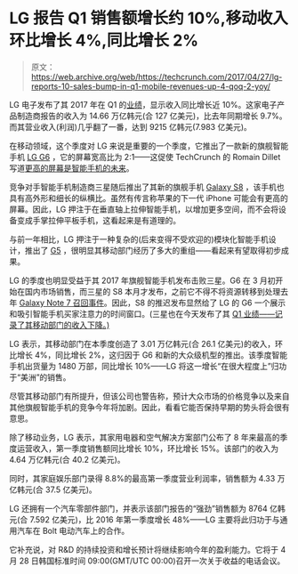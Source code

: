 # LG 报告 Q1 销售额增长约 10%,移动收入环比增长 4%,同比增长 2% 

> 原文：<https://web.archive.org/web/https://techcrunch.com/2017/04/27/lg-reports-10-sales-bump-in-q1-mobile-revenues-up-4-qoq-2-yoy/>

LG 电子发布了其 2017 年在 Q1 的[业绩](https://web.archive.org/web/20230128070808/http://www.lgnewsroom.com/2017/04/lg-announces-first-quarter-2017-financial-results/)，显示收入同比增长近 10%。这家电子产品制造商报告的收入为 14.66 万亿韩元(合 127 亿美元)，比去年同期增长 9.7%。而其营业收入(利润)几乎翻了一番，达到 9215 亿韩元(7.983 亿美元)。

在移动领域，这个季度对 LG 来说是重要的一个季度，它推出了一款新的旗舰智能手机 [LG G6](https://web.archive.org/web/20230128070808/https://techcrunch.com/2017/02/26/lg-g6-reveal/) ，它的屏幕宽高比为 2:1——这促使 TechCrunch 的 Romain Dillet 写道[更高的屏幕是智能手机的未来](https://web.archive.org/web/20230128070808/https://techcrunch.com/2017/02/26/lg-proves-that-taller-screens-are-the-future-of-smartphones/)。

竞争对手智能手机制造商三星随后推出了其新的旗舰手机 [Galaxy S8](https://web.archive.org/web/20230128070808/https://techcrunch.com/2017/04/18/samsung-galaxy-s8-review/) ，该手机也具有高外形和细长的纵横比。虽然有传言称苹果的下一代 iPhone 可能会有更高的屏幕。因此，LG 押注于在垂直轴上拉伸智能手机，以增加更多空间，而不会将设备变成手掌拉伸平板手机，这看起来是有道理的。

与前一年相比，LG 押注于一种复杂的(后来变得不受欢迎的)模块化智能手机设计，推出了 [G5](https://web.archive.org/web/20230128070808/https://techcrunch.com/gallery/every-angle-of-the-modular-lg-g5-smartphone/) ，很明显其移动部门经历了多大的重组——看起来有望取得初步成果。

LG 的季度也明显受益于其 2017 年旗舰智能手机发布击败三星。G6 在 3 月初开始在国内市场销售，而三星的 S8 本月才发布，之前它不得不将资源转移到处理去年 [Galaxy Note 7 召回事件](https://web.archive.org/web/20230128070808/https://techcrunch.com/2016/09/06/samsungs-galaxy-note-7-recall-could-cost-the-company-1b/)。因此，S8 的推迟发布显然给了 LG 的 G6 一个展示和吸引智能手机买家注意力的时间窗口。(三星也在今天发布了其 [Q1 业绩——记录了其移动部门的收入下降。)](https://web.archive.org/web/20230128070808/https://techcrunch.com/2017/04/27/samsung-q1-profit-jumps-48/)

LG 表示，其移动部门在本季度创造了 3.01 万亿韩元(合 26.1 亿美元)的收入，环比增长 4%，同比增长 2%，这归因于 G6 和新的大众级机型的推出。该季度智能手机出货量为 1480 万部，同比增长 10%——LG 将这一增长“在很大程度上”归功于“美洲”的销售。

尽管其移动部门有所提升，但该公司也警告称，预计大众市场的价格竞争以及来自其他旗舰智能手机的竞争今年将加剧。因此，看看它能否保持早期的势头将会很有意思。

除了移动业务，LG 表示，其家用电器和空气解决方案部门公布了 8 年来最高的季度运营收入，第一季度销售额同比增长 10%，环比增长 15%。该部门的收入为 4.64 万亿韩元(合 40.2 亿美元)。

同时，其家庭娱乐部门录得 8.8%的最高第一季度营业利润率，销售额为 4.33 万亿韩元(合 37.5 亿美元)。

LG 还拥有一个汽车零部件部门，并表示该部门报告的“强劲”销售额为 8764 亿韩元(合 7.592 亿美元)，比 2016 年第一季度增长 48%——LG 主要将此归功于与通用汽车在 Bolt 电动汽车上的合作。

它补充说，对 R&D 的持续投资和增长预计将继续影响今年的盈利能力。它将于 4 月 28 日韩国标准时间 09:00(GMT/UTC 00:00)召开一次关于收益的电话会议。